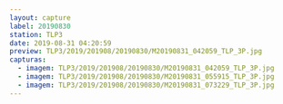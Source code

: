 ```yaml
---
layout: capture
label: 20190830
station: TLP3
date: 2019-08-31 04:20:59
preview: TLP3/2019/201908/20190830/M20190831_042059_TLP_3P.jpg
capturas:
  - imagem: TLP3/2019/201908/20190830/M20190831_042059_TLP_3P.jpg
  - imagem: TLP3/2019/201908/20190830/M20190831_055915_TLP_3P.jpg
  - imagem: TLP3/2019/201908/20190830/M20190831_073229_TLP_3P.jpg
---
```

